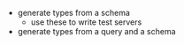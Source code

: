 - generate types from a schema
    - use these to write test servers
- generate types from a query and a schema


